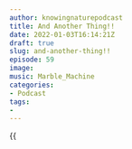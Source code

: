 ```yaml
---
author: knowingnaturepodcast
title: And Another Thing!!
date: 2022-01-03T16:14:21Z
draft: true
slug: and-another-thing!!
episode: 59
image:
music: Marble_Machine
categories:
- Podcast
tags:
-
---
```


{{<audio src="PATH_TO_MP3_ON_PODBEAN" >}}

